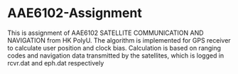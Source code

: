 # AAE6102-Assignment

This is assignment of AAE6102 SATELLITE COMMUNICATION AND NAVIGATION from HK PolyU. The algorithm is implemented for GPS receiver to calculate user position and clock bias. Calculation is based on ranging codes and navigation data transmitted by the satellites, which is logged in rcvr.dat and eph.dat respectively 
